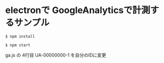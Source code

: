 # electronで GoogleAnalyticsで計測するサンプル

```
$ npm install
```

```
$ npm start
```

ga.js の 4行目 UA-00000000-1 を自分のIDに変更
